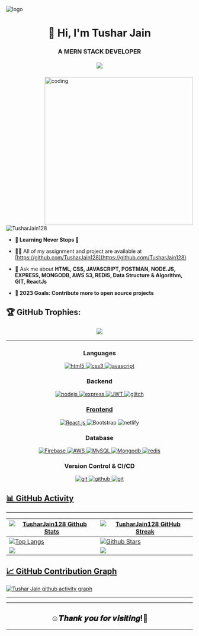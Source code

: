 ![logo](https://user-images.githubusercontent.com/10498744/210012254-234538ff-d198-48aa-8964-37e6fd45d227.gif)

<h1 align="center">👋 Hi, I'm <a target="_blank"> Tushar Jain </a></h1>
<h3 align="center">A MERN STACK DEVELOPER</h3>
<h5 align="center">
  <a href="#">
    <img src="https://readme-typing-svg.herokuapp.com/?lines=Hey+there!...;Great+to+have+you+here!❤️⭐✨&center=true&size=20">
  </a>
</h5>

<img align="right" alt="coding" width="400" src="https://miro.medium.com/max/1360/0*7Q3yvSIv_t0ioJ-Z.gif">

<p align="left"> <img src="https://komarev.com/ghpvc/?username=TusharJain128&label=Profile%20views&color=0e75b6&style=flat" alt="TusharJain128" /> </p>

- **🌱 Learning Never Stops 🚀**

- 👨‍💻 All of my assignment and project are available at [https://github.com/TusharJain128](https://github.com/TusharJain128)

- 💬 Ask me about **HTML, CSS, JAVASCRIPT, POSTMAN, NODE.JS, EXPRESS, MONGODB, AWS S3, REDIS, Data Structure & Algorithm, GIT, ReactJs**

- **🎯 2023 Goals: Contribute more to open source projects**

<h2 align="left"> 🏆 GitHub Trophies:</h2>

<h3 align="center">
<img src="https://hacked-github-stat-trophies.vercel.app/?username=TusharJain128&theme=onedark&column=11">
</h3>

<!--<p align="left"> <a href="https://github.com/ryo-ma/github-profile-trophy"><img src="https://github-profile-trophy.vercel.app/?username=TusharJain128&theme=juicyfresh&no-frame=false&no-bg=true&margin-w=4" alt="TusharJain128" /></a> </p>-->


<hr>

<h3 align="center">Languages</h3>
<p align="center">
  <a href="https://www.w3.org/html/" target="_blank"> 
    <img src="https://img.shields.io/badge/html-E34F26.svg?style=for-the-badge&logo=html5&logoColor=white"
      alt="html5"/> 
  </a>
  <a href="https://www.w3schools.com/css/" target="_blank">
    <img src="https://img.shields.io/badge/css-1572B6.svg?style=for-the-badge&logo=css3&logoColor=white"
      alt="css3"/>
  </a>
  <a href="https://developer.mozilla.org/en-US/docs/Web/JavaScript" target="_blank"> 
    <img src="https://img.shields.io/badge/Javascript-F7DF1E.svg?style=for-the-badge&logo=javascript&logoColor=black"
      alt="javascript"/> 
  </a>
</p>

<h3 align="center">Backend</h3>
<p align="center">
  <a href="https://nodejs.org" target="_blank"> 
    <img src="https://img.shields.io/badge/node.js-339933.svg?style=for-the-badge&logo=nodedotjs&logoColor=white"
      alt="nodejs"/> 
  </a>
  <a href="https://expressjs.com" target="_blank">
    <img src="https://img.shields.io/badge/express-000000.svg?style=for-the-badge&logo=express&logoColor=white"
      alt="express" />
  <a href="https://expressjs.com" target="_blank">
    <img src="https://img.shields.io/badge/JWT-black?style=for-the-badge&logo=JSON%20web%20tokens"
      alt="JWT" />
    <a href="https://www.glitch.org/" target="_blank">
    <img src="https://img.shields.io/badge/glitch-000000.svg?style=for-the-badge&logo=glitch&logoColor=red"
      alt="glitch" />
</p>

<h3 align="center">Frontend</h3>
<p align="center">
  <a href="https://reactjs.org/" target="_blank"> 
    <img src="https://img.shields.io/badge/reactjs-339933.svg?style=for-the-badge&logo=reactdotjs&logoColor=Pink"
      alt="React.js"/> 
      </a>
    <img alt="Bootstrap" src="https://img.shields.io/badge/bootstrap-%23563D7C.svg?style=for-the-badge&logo=bootstrap&logoColor=white"/>
    <img src="https://img.shields.io/badge/netlify-black?style=for-the-badge&logo=netlify&logoColor=green"
      alt="netlify" />
</p>
      
<h3 align="center">Database</h3>
<p align="center">
  <a href="" target="_blank"> 
    <img src="https://img.shields.io/badge/firebase-%23039BE5.svg?style=for-the-badge&logo=firebase"
      alt="Firebase"/> 
  </a>
  <a href="" target="_blank"> 
    <img src="https://img.shields.io/badge/AWS-%23039BE5.svg?style=for-the-badge&logo=AWS"
      alt="AWS"/> 
  </a>
  <a href="" target="_blank"> 
    <img src="https://img.shields.io/badge/mysql-%2300000f.svg?style=for-the-badge&logo=mysql&logoColor=white"
      alt="MySQL"/> 
  </a>
  <a href="https://www.mongodb.com/" target="_blank"> 
    <img src="https://img.shields.io/badge/mongodb-47A248.svg?style=for-the-badge&logo=mongodb&logoColor=white"
      alt="Mongodb"/> 
  </a>
  <a href="https://redis.io" target="_blank">
    <img src="https://img.shields.io/badge/redis-DC382D.svg?style=for-the-badge&logo=redis&logoColor=white"
      alt="redis"/>
  </a>
</p>
 <h3 align="center">Version Control & CI/CD</h3>
<p align="center">
  <a href="https://git-scm.com/" target="_blank">
    <img src="https://img.shields.io/badge/git-F05032.svg?style=for-the-badge&logo=git&logoColor=white"
      alt="git"/>
  </a>
  <a href="https://github.com/bindian0509" target="_blank">
    <img src="https://img.shields.io/badge/github-181717.svg?style=for-the-badge&logo=github&logoColor=white" alt="github" />
  </a>
  <a href="https://gitlab.com/bindian0509" target="_blank">
    <img src="https://img.shields.io/badge/gitlab-181717.svg?style=for-the-badge&logo=gitlab&logoColor=white"
      alt="git"/>
      
## 📊 GitHub Activity

<hr>

| ![TusharJain128 Github Stats](https://github-readme-stats.vercel.app/api?username=TusharJain128&show_icons=true&theme=radical) | ![TusharJain128 GitHub Streak](https://github-readme-streak-stats.herokuapp.com/?user=TusharJain128&theme=radical)                                                                                                           |
| --------------------------------------------------------------------------------------------------------------------------------- | ----------------------------------------------------------------------------------------------------------------------------------------------------------------------------------------------------------------- |
| ![Top Langs](https://github-readme-stats.vercel.app/api/top-langs/?username=TusharJain128&langs_count=8&theme=radical&layout=compact) | ![Github Stars](http://github-profile-summary-cards.vercel.app/api/cards/productive-time?username=TusharJain128&theme=radical&utcOffset=8) |
| ![](https://github-profile-summary-cards.vercel.app/api/cards/repos-per-language?username=TusharJain128&theme=2077) | ![](https://github-profile-summary-cards.vercel.app/api/cards/most-commit-language?username=TusharJain128&theme=2077)

<!-- color=nord_dark -->


## 📈 GitHub Contribution Graph
[![Tushar Jain github activity graph](https://github-readme-activity-graph.vercel.app/graph?username=TusharJain128&bg_color=d4d1ff&color=4c749e&line=9e4c59&point=40413e&area=true&hide_border=true)](https://github.com/TusharJain128/github-readme-activity-graph)
<hr>
       
<!---📊✨GitHub Status:

[![Top Langs](https://github-readme-stats.vercel.app/api/top-langs/?username=TusharJain128&layout=compact&theme=yeblu)](https://github.com/TusharJain128/github-readme-stats)

![Tushar's GitHub status](https://github-readme-stats.vercel.app/api?username=TusharJain128&show_icons=true&theme=yeblu)

![Tushar's GitHub status](https://github-readme-streak-stats.herokuapp.com/?user=TusharJain128&theme=yeblu) 
    
<a href="https://github.com/TusharJain128/TusharJain128">
  <img align="center" src="https://github-profile-summary-cards.vercel.app/api/cards/profile-details?username=TusharJain128&theme=gruvbox&hide_border=true)](https://github.com/TusharJain128" alt="TusharJain128's GitHub Stats Graph"/> 
</a>
<br><br>
<!--<a href="https://github.com/TusharJain128/TusharJain128">
  <img align="center" src="https://github-readme-activity-graph.cyclic.app/graph?username=TusharJain128&theme=github" alt="TusharJain128's GitHub Contributions Graph"/>
</a>
</div>-->

<hr>

<h2 align="center">☺𝑻𝒉𝒂𝒏𝒌 𝒚𝒐𝒖 𝒇𝒐𝒓 𝒗𝒊𝒔𝒊𝒕𝒊𝒏𝒈!💖</h2>

<hr> 
